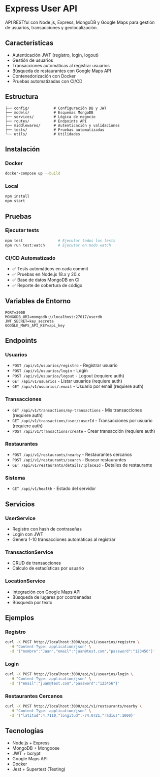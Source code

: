 # Express User API

API RESTful con Node.js, Express, MongoDB y Google Maps para gestión de usuarios, transacciones y geolocalización.

## Características

- Autenticación JWT (registro, login, logout)
- Gestión de usuarios
- Transacciones automáticas al registrar usuarios
- Búsqueda de restaurantes con Google Maps API
- Contenedorización con Docker
- Pruebas automatizadas con CI/CD

## Estructura

```
├── config/           # Configuración DB y JWT
├── models/           # Esquemas MongoDB
├── services/         # Lógica de negocio
├── routes/           # Endpoints API
├── middlewares/      # Autenticación y validaciones
├── tests/            # Pruebas automatizadas
└── utils/            # Utilidades
```

## Instalación

### Docker
```bash
docker-compose up --build
```

### Local
```bash
npm install
npm start
```

## Pruebas

### Ejecutar tests
```bash
npm test                # Ejecutar todos los tests
npm run test:watch      # Ejecutar en modo watch
```

### CI/CD Automatizado
- ✅ Tests automáticos en cada commit
- ✅ Pruebas en Node.js 18.x y 20.x
- ✅ Base de datos MongoDB en CI
- ✅ Reporte de cobertura de código

## Variables de Entorno

```env
PORT=3000
MONGODB_URI=mongodb://localhost:27017/userdb
JWT_SECRET=key_secreta
GOOGLE_MAPS_API_KEY=api_key
```

## Endpoints

### Usuarios
- `POST /api/v1/usuarios/registro` - Registrar usuario
- `POST /api/v1/usuarios/login` - Login
- `POST /api/v1/usuarios/logout` - Logout (requiere auth)
- `GET /api/v1/usuarios` - Listar usuarios (requiere auth)
- `GET /api/v1/usuarios/:email` - Usuario por email (requiere auth)

### Transacciones
- `GET /api/v1/transactions/my-transactions` - Mis transacciones (requiere auth)
- `GET /api/v1/transactions/user/:userId` - Transacciones por usuario (requiere auth)
- `POST /api/v1/transactions/create` - Crear transacción (requiere auth)

### Restaurantes
- `POST /api/v1/restaurants/nearby` - Restaurantes cercanos
- `POST /api/v1/restaurants/search` - Buscar restaurantes
- `GET /api/v1/restaurants/details/:placeId` - Detalles de restaurante

### Sistema
- `GET /api/v1/health` - Estado del servidor

## Servicios

### UserService
- Registro con hash de contraseñas
- Login con JWT
- Genera 1-10 transacciones automáticas al registrar

### TransactionService
- CRUD de transacciones
- Cálculo de estadísticas por usuario

### LocationService
- Integración con Google Maps API
- Búsqueda de lugares por coordenadas
- Búsqueda por texto

## Ejemplos

### Registro
```bash
curl -X POST http://localhost:3000/api/v1/usuarios/registro \
  -H "Content-Type: application/json" \
  -d '{"nombre":"Juan","email":"juan@test.com","password":"123456"}'
```

### Login
```bash
curl -X POST http://localhost:3000/api/v1/usuarios/login \
  -H "Content-Type: application/json" \
  -d '{"email":"juan@test.com","password":"123456"}'
```

### Restaurantes Cercanos
```bash
curl -X POST http://localhost:3000/api/v1/restaurants/nearby \
  -H "Content-Type: application/json" \
  -d '{"latitud":4.7110,"longitud":-74.0721,"radius":1000}'
```

## Tecnologías

- Node.js + Express
- MongoDB + Mongoose
- JWT + bcrypt
- Google Maps API
- Docker
- Jest + Supertest (Testing) 